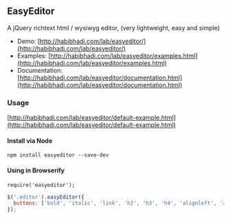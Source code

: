 ## EasyEditor
A jQuery richtext html / wysiwyg editor, (very lightweight, easy and simple)

* Demo: [http://habibhadi.com/lab/easyeditor/](http://habibhadi.com/lab/easyeditor/)
* Examples: [http://habibhadi.com/lab/easyeditor/examples.html](http://habibhadi.com/lab/easyeditor/examples.html)
* Documentation: [http://habibhadi.com/lab/easyeditor/documentation.html](http://habibhadi.com/lab/easyeditor/documentation.html)

### Usage

[http://habibhadi.com/lab/easyeditor/default-example.html](http://habibhadi.com/lab/easyeditor/default-example.html)

#### Install via Node

`npm install easyeditor --save-dev`

#### Using in Browserify

`require('easyeditor');`

```js
$('.editor').easyEditor({
  buttons: ['bold', 'italic', 'link', 'h2', 'h3', 'h4', 'alignleft', 'aligncenter', 'alignright', 'quote', 'code', 'list', 'x', 'source']
});
```

